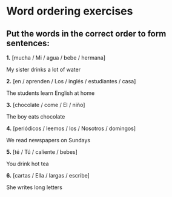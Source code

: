 # Word ordering exercises

## Put the words in the correct order to form sentences:

**1.** [mucha / Mi / agua / bebe / hermana]

   My sister drinks a lot of water

   <div class="answer-line-long"></div>

**2.** [en / aprenden / Los / inglés / estudiantes / casa]

   The students learn English at home

   <div class="answer-line-long"></div>

**3.** [chocolate / come / El / niño]

   The boy eats chocolate

   <div class="answer-line-long"></div>

**4.** [periódicos / leemos / los / Nosotros / domingos]

   We read newspapers on Sundays

   <div class="answer-line-long"></div>

**5.** [té / Tú / caliente / bebes]

   You drink hot tea

   <div class="answer-line-long"></div>

**6.** [cartas / Ella / largas / escribe]

   She writes long letters

   <div class="answer-line-long"></div>